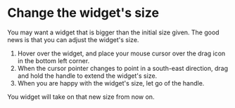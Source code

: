 Change the widget's size
===

You may want a widget that is bigger than the initial size given. The good news is that you can adjust the widget's size.

1. Hover over the widget, and place your mouse cursor over the drag icon in the bottom left corner.
2. When the cursor pointer changes to point in a south-east direction, drag and hold the handle to extend the widget's size.
3. When you are happy with the widget's size, let go of the handle.

You widget will take on that new size from now on. 